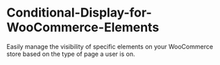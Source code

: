 # Conditional-Display-for-WooCommerce-Elements
Easily manage the visibility of specific elements on your WooCommerce store based on the type of page a user is on. 
